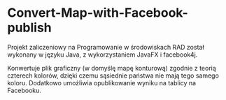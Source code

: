 # Convert-Map-with-Facebook-publish
Projekt zaliczeniowy na Programowanie w środowiskach RAD został wykonany w języku Java, z wykorzystaniem JavaFX i facebook4j.

Konwertuje plik graficzny (w domyślę mapę konturową) zgodnie z teorią czterech kolorów, dzięki czemu sąsiednie państwa nie mają tego samego koloru.
Dodatkowo umożliwia opublikowanie wyniku na tablicy na Facebooku.
